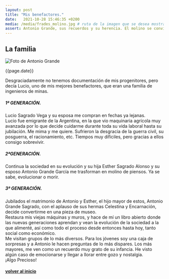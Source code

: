 ```yaml
---
layout: post
title: "Mis benefactores."
date:   2021-10-28 15:46:35 +0200
media: /media/frades_molino.jpg # ruta de la imagen que se desea mostrar
assert: Antonio Grande, sus recuerdos y su herencia. El molino se convierte en museo #texto inical del post
---
```


<section>
    <article>
        <div class="section-title"><h2>La familia</h2></div>
        <div class="section-design"> 
            <div class="post-design">
                <img src="{{ page.media | relative_url }}" alt="Foto de Antonio Grande" /> <br><!-- carga de imagen-->
                <p>{{page.date}}</p>
                <p class="margen-vert">Desgraciadamente no tenemos documentación de mis progenitores, pero decía Lucio, uno de mis mejores benefactores, que eran una familia de ingenieros de minas.</p>
                <h5>1ª GENERACIÓN.</h5> 
                <p>Lucio Sagrado Vega y su esposa me compran en fechas ya lejanas.
                <br>
                Lucio fue emigrante de la Argentina, en la que vio maquinaria agrícola muy avanzada por lo que decide cuidarme durante toda su vida laboral hasta su jubilación. Me mima y me quiere. Sufrieron la desgracia de la guerra civil, su posguerra, el racionamiento, etc. Tiempos muy difíciles, pero gracias a ellos consigo sobrevivir.</p>
                <h5>2ªGENERACIÓN.</h5>
                <p>Continua la sociedad en su evolución y su hija Esther Sagrado Alonso y su esposo Antonio Grande García me trasforman en molino de piensos. Ya se sabe, evolucionar o morir.</p>
                <h5>3ª GENERACIÓN.</h5> 
                <p>Jubilados el matrimonio de Antonio y Esther, el hijo mayor de estos, Antonio Grande Sagrado, con el aplauso de sus hermas Celestina y Encarnación, decide convertirme en una pieza de museo.
                <br>
                Restaura mis viejas máquinas y muros, y hace de mí un libro abierto donde las nuevas generaciones aprendan y vean la evolución de la sociedad a la que alimenté, así como todo el proceso desde entonces hasta hoy, tanto social como económico.
                <br>
                Me visitan grupos de lo más diversos. Para los jóvenes soy una caja de sorpresas y a Antonio le hacen preguntas de lo más dispares. Los más mayores, me ven como un recuerdo muy grato de su infancia.
                He visto algún caso de emocionarse y llegar a llorar entre gozo y nostalgia.
                <br>
                ¡Algo Precioso!
                <a href="/blog"><h4 class="center-text">volver al inicio</h4></a><!-- enlace a la pagina de inicio-->
                </p>
            </div>
        </div>
    </article>
</section>